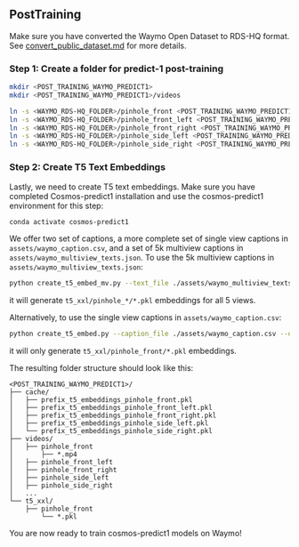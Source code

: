 ## PostTraining

Make sure you have converted the Waymo Open Dataset to RDS-HQ format. See [convert_public_dataset.md](./convert_public_dataset.md) for more details.

### Step 1: Create a folder for predict-1 post-training
```bash
mkdir <POST_TRAINING_WAYMO_PREDICT1>
mkdir <POST_TRAINING_WAYMO_PREDICT1>/videos

ln -s <WAYMO_RDS-HQ_FOLDER>/pinhole_front <POST_TRAINING_WAYMO_PREDICT1>/videos/
ln -s <WAYMO_RDS-HQ_FOLDER>/pinhole_front_left <POST_TRAINING_WAYMO_PREDICT1>/videos/
ln -s <WAYMO_RDS-HQ_FOLDER>/pinhole_front_right <POST_TRAINING_WAYMO_PREDICT1>/videos/
ln -s <WAYMO_RDS-HQ_FOLDER>/pinhole_side_left <POST_TRAINING_WAYMO_PREDICT1>/videos/
ln -s <WAYMO_RDS-HQ_FOLDER>/pinhole_side_right <POST_TRAINING_WAYMO_PREDICT1>/videos/
```

### Step 2: Create T5 Text Embeddings
Lastly, we need to create T5 text embeddings. 
Make sure you have completed Cosmos-predict1 installation and use the cosmos-predict1 environment for this step:
```bash
conda activate cosmos-predict1
```
We offer two set of captions, a more complete set of single view captions in `assets/waymo_caption.csv`, and a set of 5k multiview captions in `assets/waymo_multiview_texts.json`.
To use the 5k multiview captions in `assets/waymo_multiview_texts.json`:
```bash
python create_t5_embed_mv.py --text_file ./assets/waymo_multiview_texts.json --data_root <POST_TRAINING_WAYMO_PREDICT1> # json stores multi-view caption
```
it will generate `t5_xxl/pinhole_*/*.pkl` embeddings for all 5 views.

Alternatively, to use the single view captions in `assets/waymo_caption.csv`:
```bash
python create_t5_embed.py --caption_file ./assets/waymo_caption.csv --data_root <POST_TRAINING_WAYMO_PREDICT1> # csv stores single-view caption
```
it will only generate `t5_xxl/pinhole_front/*.pkl` embeddings.


The resulting folder structure should look like this:
```
<POST_TRAINING_WAYMO_PREDICT1>/
├── cache/
│   ├── prefix_t5_embeddings_pinhole_front.pkl
│   ├── prefix_t5_embeddings_pinhole_front_left.pkl
│   ├── prefix_t5_embeddings_pinhole_front_right.pkl
│   ├── prefix_t5_embeddings_pinhole_side_left.pkl
│   └── prefix_t5_embeddings_pinhole_side_right.pkl
├── videos/
│   ├── pinhole_front
│       ├── *.mp4
│   ├── pinhole_front_left
│   ├── pinhole_front_right
│   ├── pinhole_side_left
│   ├── pinhole_side_right
│   ...
└── t5_xxl/
    ├── pinhole_front
        └── *.pkl
```
You are now ready to train cosmos-predict1 models on Waymo!
